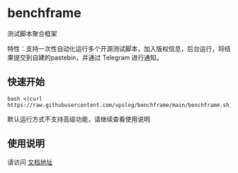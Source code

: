 # benchframe

测试脚本聚合框架

特性：支持一次性自动化运行多个开源测试脚本，加入版权信息，后台运行，将结果提交到自建的pastebin，并通过 Telegram 进行通知。

## 快速开始

```
bash <(curl https://raw.githubusercontent.com/vpslog/benchframe/main/benchframe.sh) 
```

默认运行方式不支持高级功能，请继续查看使用说明

## 使用说明

请访问 [文档地址](https://blog.vpslog.org/blog/benchframe/)
